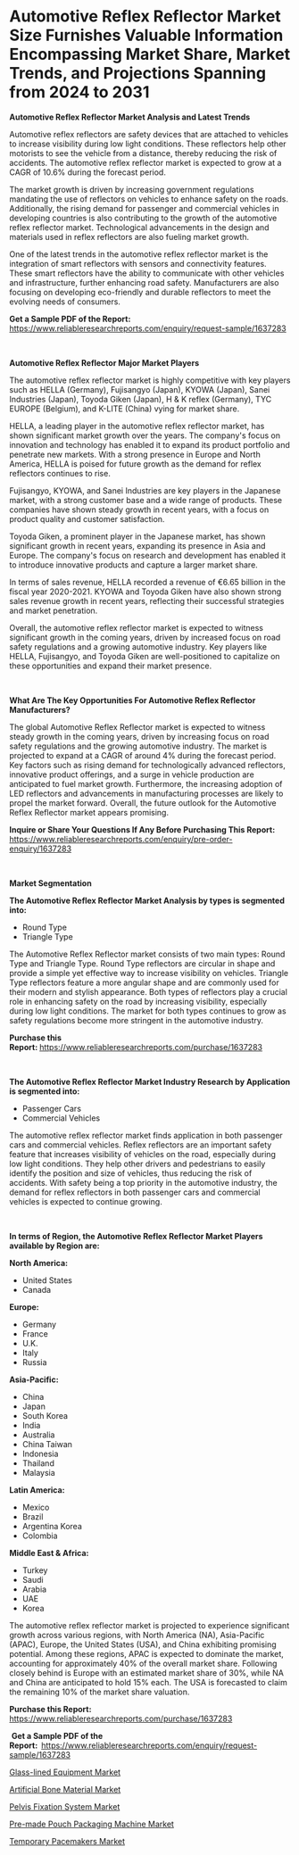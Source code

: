 <p><h1>Automotive Reflex Reflector Market Size Furnishes Valuable Information Encompassing Market Share, Market Trends, and Projections Spanning from 2024 to 2031</h1></p><p><strong>Automotive Reflex Reflector Market Analysis and Latest Trends</strong></p>
<p><p>Automotive reflex reflectors are safety devices that are attached to vehicles to increase visibility during low light conditions. These reflectors help other motorists to see the vehicle from a distance, thereby reducing the risk of accidents. The automotive reflex reflector market is expected to grow at a CAGR of 10.6% during the forecast period.</p><p>The market growth is driven by increasing government regulations mandating the use of reflectors on vehicles to enhance safety on the roads. Additionally, the rising demand for passenger and commercial vehicles in developing countries is also contributing to the growth of the automotive reflex reflector market. Technological advancements in the design and materials used in reflex reflectors are also fueling market growth.</p><p>One of the latest trends in the automotive reflex reflector market is the integration of smart reflectors with sensors and connectivity features. These smart reflectors have the ability to communicate with other vehicles and infrastructure, further enhancing road safety. Manufacturers are also focusing on developing eco-friendly and durable reflectors to meet the evolving needs of consumers.</p></p>
<p><strong>Get a Sample PDF of the Report:&nbsp;</strong> <a href="https://www.reliableresearchreports.com/enquiry/request-sample/1637283">https://www.reliableresearchreports.com/enquiry/request-sample/1637283</a></p>
<p>&nbsp;</p>
<p><strong>Automotive Reflex Reflector Major Market Players</strong></p>
<p><p>The automotive reflex reflector market is highly competitive with key players such as HELLA (Germany), Fujisangyo (Japan), KYOWA (Japan), Sanei Industries (Japan), Toyoda Giken (Japan), H & K reflex (Germany), TYC EUROPE (Belgium), and K-LITE (China) vying for market share.</p><p>HELLA, a leading player in the automotive reflex reflector market, has shown significant market growth over the years. The company's focus on innovation and technology has enabled it to expand its product portfolio and penetrate new markets. With a strong presence in Europe and North America, HELLA is poised for future growth as the demand for reflex reflectors continues to rise.</p><p>Fujisangyo, KYOWA, and Sanei Industries are key players in the Japanese market, with a strong customer base and a wide range of products. These companies have shown steady growth in recent years, with a focus on product quality and customer satisfaction.</p><p>Toyoda Giken, a prominent player in the Japanese market, has shown significant growth in recent years, expanding its presence in Asia and Europe. The company's focus on research and development has enabled it to introduce innovative products and capture a larger market share.</p><p>In terms of sales revenue, HELLA recorded a revenue of €6.65 billion in the fiscal year 2020-2021. KYOWA and Toyoda Giken have also shown strong sales revenue growth in recent years, reflecting their successful strategies and market penetration.</p><p>Overall, the automotive reflex reflector market is expected to witness significant growth in the coming years, driven by increased focus on road safety regulations and a growing automotive industry. Key players like HELLA, Fujisangyo, and Toyoda Giken are well-positioned to capitalize on these opportunities and expand their market presence.</p></p>
<p>&nbsp;</p>
<p><strong>What Are The Key Opportunities For Automotive Reflex Reflector Manufacturers?</strong></p>
<p><p>The global Automotive Reflex Reflector market is expected to witness steady growth in the coming years, driven by increasing focus on road safety regulations and the growing automotive industry. The market is projected to expand at a CAGR of around 4% during the forecast period. Key factors such as rising demand for technologically advanced reflectors, innovative product offerings, and a surge in vehicle production are anticipated to fuel market growth. Furthermore, the increasing adoption of LED reflectors and advancements in manufacturing processes are likely to propel the market forward. Overall, the future outlook for the Automotive Reflex Reflector market appears promising.</p></p>
<p><strong>Inquire or Share Your Questions If Any Before Purchasing This Report:</strong> <a href="https://www.reliableresearchreports.com/enquiry/pre-order-enquiry/1637283">https://www.reliableresearchreports.com/enquiry/pre-order-enquiry/1637283</a></p>
<p>&nbsp;</p>
<p><strong>Market Segmentation</strong></p>
<p><strong>The Automotive Reflex Reflector Market Analysis by types is segmented into:</strong></p>
<p><ul><li>Round Type</li><li>Triangle Type</li></ul></p>
<p><p>The Automotive Reflex Reflector market consists of two main types: Round Type and Triangle Type. Round Type reflectors are circular in shape and provide a simple yet effective way to increase visibility on vehicles. Triangle Type reflectors feature a more angular shape and are commonly used for their modern and stylish appearance. Both types of reflectors play a crucial role in enhancing safety on the road by increasing visibility, especially during low light conditions. The market for both types continues to grow as safety regulations become more stringent in the automotive industry.</p></p>
<p><strong>Purchase this Report:&nbsp;</strong><a href="https://www.reliableresearchreports.com/purchase/1637283">https://www.reliableresearchreports.com/purchase/1637283</a></p>
<p>&nbsp;</p>
<p><strong>The Automotive Reflex Reflector Market Industry Research by Application is segmented into:</strong></p>
<p><ul><li>Passenger Cars</li><li>Commercial Vehicles</li></ul></p>
<p><p>The automotive reflex reflector market finds application in both passenger cars and commercial vehicles. Reflex reflectors are an important safety feature that increases visibility of vehicles on the road, especially during low light conditions. They help other drivers and pedestrians to easily identify the position and size of vehicles, thus reducing the risk of accidents. With safety being a top priority in the automotive industry, the demand for reflex reflectors in both passenger cars and commercial vehicles is expected to continue growing.</p></p>
<p>&nbsp;</p>
<p><strong>In terms of Region, the Automotive Reflex Reflector Market Players available by Region are:</strong></p>
<p>
    <p> <strong> North America: </strong>
        <ul>
            <li>United States</li>
            <li>Canada</li>
        </ul>
        </p> 
    <p> <strong> Europe: </strong>
        <ul>
            <li>Germany</li>
            <li>France</li>
            <li>U.K.</li>
            <li>Italy</li>
            <li>Russia</li>
        </ul>
        </p> 
    <p> <strong> Asia-Pacific: </strong>
        <ul>
            <li>China</li>
            <li>Japan</li>
            <li>South Korea</li>
            <li>India</li>
            <li>Australia</li>
            <li>China Taiwan</li>
            <li>Indonesia</li>
            <li>Thailand</li>
            <li>Malaysia</li>
        </ul>
        </p> 
    <p> <strong> Latin America: </strong>
        <ul>
            <li>Mexico</li>
            <li>Brazil</li>
            <li>Argentina Korea</li>
            <li>Colombia</li>
        </ul>
        </p> 
    <p> <strong> Middle East & Africa: </strong>
        <ul>
            <li>Turkey</li>
            <li>Saudi</li>
            <li>Arabia</li>
            <li>UAE</li>
            <li>Korea</li>
        </ul>
    </p>
    </p>
<p><p>The automotive reflex reflector market is projected to experience significant growth across various regions, with North America (NA), Asia-Pacific (APAC), Europe, the United States (USA), and China exhibiting promising potential. Among these regions, APAC is expected to dominate the market, accounting for approximately 40% of the overall market share. Following closely behind is Europe with an estimated market share of 30%, while NA and China are anticipated to hold 15% each. The USA is forecasted to claim the remaining 10% of the market share valuation.</p></p>
<p><strong>Purchase this Report: </strong><a href="https://www.reliableresearchreports.com/purchase/1637283">https://www.reliableresearchreports.com/purchase/1637283</a></p>
<p>&nbsp;<strong>Get a Sample PDF of the Report:&nbsp;&nbsp;</strong><a href="https://www.reliableresearchreports.com/enquiry/request-sample/1637283">https://www.reliableresearchreports.com/enquiry/request-sample/1637283</a></p>
<p><strong></strong></p>
<p><p><a href="https://github.com/jj19131/Market-Research-Report-List-1/blob/main/glass-lined-equipment-market.md">Glass-lined Equipment Market</a></p><p><a href="https://medium.com/@henrywheeler53/decoding-artificial-bone-material-market-metrics-market-share-trends-and-growth-patterns-94090c47dfaf">Artificial Bone Material Market</a></p><p><a href="https://medium.com/@henrywheeler53/pelvis-fixation-system-market-the-key-to-successful-business-strategy-forecast-till-2031-5ee2b21db58c">Pelvis Fixation System Market</a></p><p><a href="https://github.com/sougarounis/Market-Research-Report-List-1/blob/main/pre-made-pouch-packaging-machine-market.md">Pre-made Pouch Packaging Machine Market</a></p><p><a href="https://medium.com/@dexterhayes2023/temporary-pacemakers-market-trends-and-market-analysis-forecasted-for-period-2024-2031-c8683e1b96d8">Temporary Pacemakers Market</a></p></p>